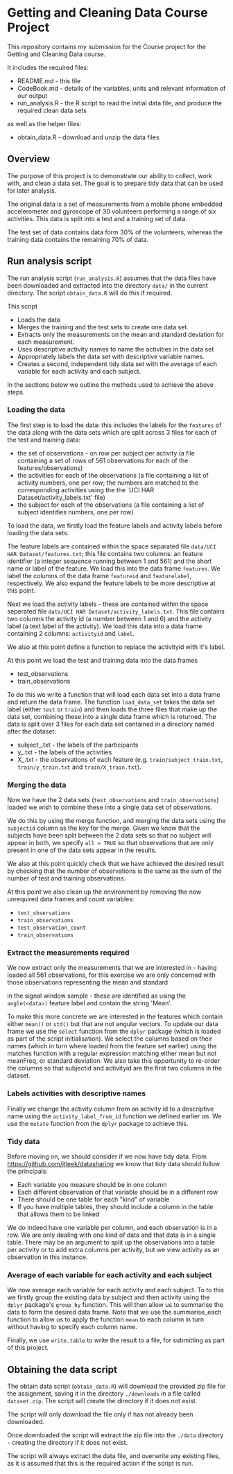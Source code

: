 # Getting and Cleaning Data Course Project

This repository contains my submission for the Course project
for the Getting and Cleaning Data course.

It includes the required files:

* README.md - this file
* CodeBook.md - details of the variables, units and relevant information of our output
* run_analysis.R - the R script to read the initial data file, and produce the required clean data sets

as well as the helper files:

  * obtain_data.R - download and unzip the data files

## Overview

The purpose of this project is to demonstrate our ability to collect,
work with, and clean a data set. The goal is to prepare tidy data that
can be used for later analysis. 

The original data is a set of measurements from a mobile phone
embedded accelerometer and gyroscope of 30 volunteers performing a 
range of six activities. This data is split into a test and a training
set of data.

The test set of data contains data form 30% of the volunteers,
whereas the training data contains the remaining 70% of data.

## Run analysis script

The run analysis script (`run_analysis.R`) assumes that the data files
have been downloaded and extracted into the directory `data/` in the
current directory. The script `obtain_data.R` will do this if required.

This script

* Loads the data
* Merges the training and the test sets to create one data set.
* Extracts only the measurements on the mean and standard deviation for each measurement.
* Uses descriptive activity names to name the activities in the data set
* Appropriately labels the data set with descriptive variable names.
* Creates a second, independent tidy data set with the average of each variable for each activity and each subject.

In the sections below we outline the methods used to achieve the above
steps.

### Loading the data

The first step is to load the data: this includes the labels for the
`features` of the data along with the data sets which are split
across 3 files for each of the test and training data:

* the set of observations - on row per subject per activity (a file containing a set of rows of 561 observations for each of the features/observations)
* the activities for each of the observations (a file containing a list of activity numbers, one per row; the numbers are matched to the corresponding activities using the  the `UCI HAR Dataset/activity_labels.txt' file)
* the subject for each of the observations (a file containing a list of subject
identifies numbers, one per row)

To load the data, we firstly load the feature labels and activity labels
before loading the data sets.

The feature labels are contained within the space separated file
`data/UCI HAR Dataset/features.txt`; this file contains two columns:
an feature identifier (a integer sequence running between 1 and 561)
and the short name or label  of the feature. We load this into the
data frame `features`. We label the columns of the data frame
`featureid` and `featurelabel`, respectively. We also expand the
feature labels to be more descriptive at this point.

Next we load the activity labels - these are contained within the
space seperated file `data/UCI HAR Dataset/activity_labels.txt`. This
file contains two columns the activity id (a number between 1 and 6)
and the activity label (a text label of the activity). We load this
data into a data frame containing 2 columns: `activityid` and `label`.

We also at this point define a function to replace the activityid with
it's label.

At this point we load the test and training data into the data frames
* test_observations
* train_observations

To do this we write a function that will load each data set into a data
frame and return the data frame. The function `load_data_set` takes the
data set label (either `test` or `train`) and then loads the three files
that make up the data set, combining these into a single data frame which
is returned. The data is split over 3 files for each data set
contained in a directory named after the dataset:

* subject_<DATASET>.txt - the labels of the participants
* y_<DATASET>.txt       - the labels of the activities
* X_<DATASET>.txt       - the observations of each feature
(e.g. `train/subject_train.txt`, `train/y_train.txt` and
`train/X_train.txt`).

### Merging the data

Now we have the 2 data sets (`test_observations` and
`train_observations`) loaded we wish to combine these into a single
data set of observations. 

We do this by using the merge function, and merging the data sets
using the `subjectid` column as the key for the merge. Given we know
that the subjects have been split between the 2 data sets so that no
subject will appear in both, we specify `all = TRUE` so that observations
that are only present in one of the data sets appear in the results.

We also at this point quickly check that we have achieved the desired
result by checking that the number of observations is the same as
the sum of the number of test and training observations.

At this point we also clean up the environment by removing the now
unrequired data frames and count variables:

* `test_observations`
* `train_observations`
* `test_observation_count`
* `train_observations`

### Extract the measurements required

We now extract only the measurements that we are interested in -
having loaded all 561 observations, for this exercise we are only
concerned with those observations representing the mean and standard
 
in the signal window sample - these are identified as using the
`angle(<data>)` feature label and contain the string 'Mean'. 

To make this more concrete we are interested in the features which
contain either `mean()` or `std()` but that are not angular vectors. To
update our data frame we use the `select` function from the `dplyr`
package (which is loaded as part of the script initialisation). We
select the columns based on their names (which in turn where loaded
from the feature set earlier) using the matches function with a
regular expression matching either mean but not meanFreq,  or standard
deviation.  We also take this opportunity to re-order the columns so
that subjectid and activityid are the first two columns in the dataset.

### Labels activities with descriptive names

Finally we change the activity column from an activity id to a
descriptive name using the `activity_label_from_id` function we
defined earlier on.  We use the `mutate` function from the `dplyr`
package to achieve this.

### Tidy data

Before moving on, we should consider if we now have tidy data. From
https://github.com/jtleek/datasharing we know that tidy data should
follow the principals:

* Each variable you measure should be in one column
* Each different observation of that variable should be in a different row
* There should be one table for each "kind" of variable
* If you have multiple tables, they should include a column in the table that allows them to be linked

We do indeed have one variable per column, and each observation is
in a row. We are only dealing with one kind of data and that data is
in a single table. There may be an argument to split up the
observations into a table per activity or to add extra columns per
activity, but we view activity as an observation in this instance.

### Average of each variable for each activity and each subject

We now average each variable for each activity and each subject. To to
this we firstly group the existing data by subject and then activity
using the `dplyr` package's `group_by` function. This will then allow
us to summarise the data to form the desired data frame. Note that we
use the summarise_each function to allow us to apply the function
`mean` to each column in turn without having to specify each column
name.

Finally, we use `write.table` to write the result to a file, for
submitting as part of this project.

## Obtaining the data script

The obtain data script (`obtain_data.R`) will download the provided
zip file for the assignment, saving it in the directory `./downloads` in
a file called `dataset.zip`. The script will create the directory if
it does not exist. 

The script will only download the file only if has not already been
downloaded.

Once downloaded the script will extract the zip file into the
`./data` directory - creating the directory if it does not exist.

The script will always extract the data file, and overwrite any
existing files, as it is assumed that this is the required action
if the script is run. 
